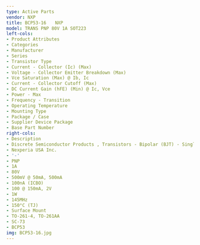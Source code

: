 ```yaml
---
type: Active Parts
vendor: NXP
title: BCP53-16　　NXP
model: TRANS PNP 80V 1A SOT223
left-cols:
- Product Attributes
- Categories
- Manufacturer
- Series
- Transistor Type
- Current - Collector (Ic) (Max)
- Voltage - Collector Emitter Breakdown (Max)
- Vce Saturation (Max) @ Ib, Ic
- Current - Collector Cutoff (Max)
- DC Current Gain (hFE) (Min) @ Ic, Vce
- Power - Max
- Frequency - Transition
- Operating Temperature
- Mounting Type
- Package / Case
- Supplier Device Package
- Base Part Number
right-cols:
- Description
- Discrete Semiconductor Products , Transistors - Bipolar (BJT) - Single
- Nexperia USA Inc.
- '-'
- PNP
- 1A
- 80V
- 500mV @ 50mA, 500mA
- 100nA (ICBO)
- 100 @ 150mA, 2V
- 1W
- 145MHz
- 150°C (TJ)
- Surface Mount
- TO-261-4, TO-261AA
- SC-73
- BCP53
img: BCP53-16.jpg
---
```

